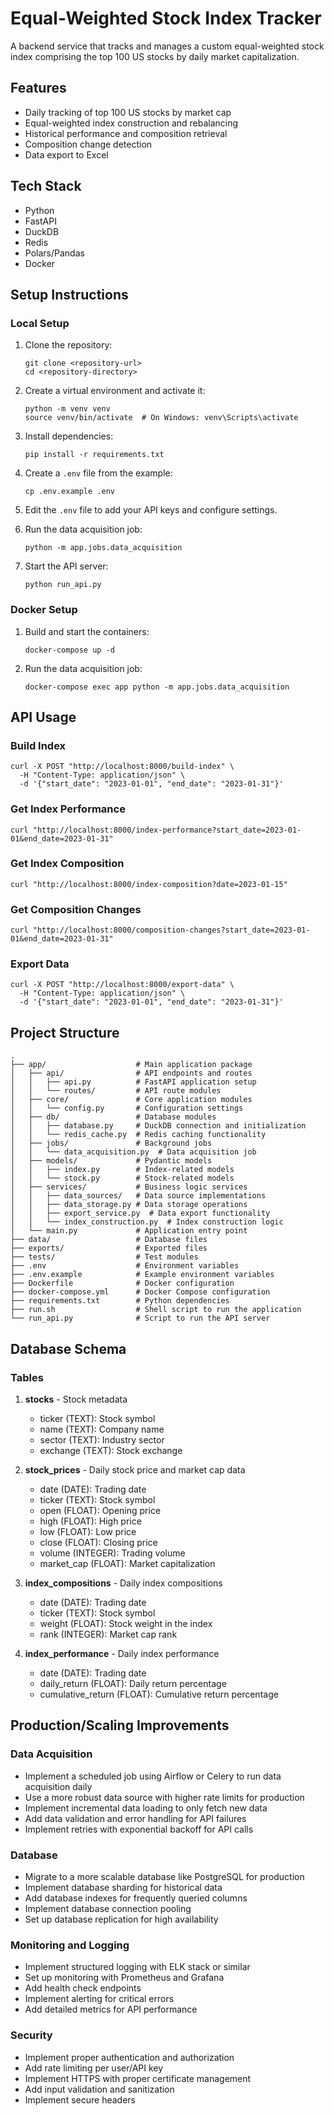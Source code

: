 # Equal-Weighted Stock Index Tracker

A backend service that tracks and manages a custom equal-weighted stock index comprising the top 100 US stocks by daily market capitalization.

## Features

- Daily tracking of top 100 US stocks by market cap
- Equal-weighted index construction and rebalancing
- Historical performance and composition retrieval
- Composition change detection
- Data export to Excel

## Tech Stack

- Python
- FastAPI
- DuckDB
- Redis
- Polars/Pandas
- Docker

## Setup Instructions

### Local Setup

1. Clone the repository:
   ```
   git clone <repository-url>
   cd <repository-directory>
   ```

2. Create a virtual environment and activate it:
   ```
   python -m venv venv
   source venv/bin/activate  # On Windows: venv\Scripts\activate
   ```

3. Install dependencies:
   ```
   pip install -r requirements.txt
   ```

4. Create a `.env` file from the example:
   ```
   cp .env.example .env
   ```

5. Edit the `.env` file to add your API keys and configure settings.

6. Run the data acquisition job:
   ```
   python -m app.jobs.data_acquisition
   ```

7. Start the API server:
   ```
   python run_api.py
   ```

### Docker Setup

1. Build and start the containers:
   ```
   docker-compose up -d
   ```

2. Run the data acquisition job:
   ```
   docker-compose exec app python -m app.jobs.data_acquisition
   ```

## API Usage

### Build Index
```
curl -X POST "http://localhost:8000/build-index" \
  -H "Content-Type: application/json" \
  -d '{"start_date": "2023-01-01", "end_date": "2023-01-31"}'
```

### Get Index Performance
```
curl "http://localhost:8000/index-performance?start_date=2023-01-01&end_date=2023-01-31"
```

### Get Index Composition
```
curl "http://localhost:8000/index-composition?date=2023-01-15"
```

### Get Composition Changes
```
curl "http://localhost:8000/composition-changes?start_date=2023-01-01&end_date=2023-01-31"
```

### Export Data
```
curl -X POST "http://localhost:8000/export-data" \
  -H "Content-Type: application/json" \
  -d '{"start_date": "2023-01-01", "end_date": "2023-01-31"}'
```

## Project Structure

```
.
├── app/                    # Main application package
│   ├── api/                # API endpoints and routes
│   │   ├── api.py          # FastAPI application setup
│   │   └── routes/         # API route modules
│   ├── core/               # Core application modules
│   │   └── config.py       # Configuration settings
│   ├── db/                 # Database modules
│   │   ├── database.py     # DuckDB connection and initialization
│   │   └── redis_cache.py  # Redis caching functionality
│   ├── jobs/               # Background jobs
│   │   └── data_acquisition.py  # Data acquisition job
│   ├── models/             # Pydantic models
│   │   ├── index.py        # Index-related models
│   │   └── stock.py        # Stock-related models
│   ├── services/           # Business logic services
│   │   ├── data_sources/   # Data source implementations
│   │   ├── data_storage.py # Data storage operations
│   │   ├── export_service.py  # Data export functionality
│   │   └── index_construction.py  # Index construction logic
│   └── main.py             # Application entry point
├── data/                   # Database files
├── exports/                # Exported files
├── tests/                  # Test modules
├── .env                    # Environment variables
├── .env.example            # Example environment variables
├── Dockerfile              # Docker configuration
├── docker-compose.yml      # Docker Compose configuration
├── requirements.txt        # Python dependencies
├── run.sh                  # Shell script to run the application
└── run_api.py              # Script to run the API server
```

## Database Schema

### Tables

1. **stocks** - Stock metadata
   - ticker (TEXT): Stock symbol
   - name (TEXT): Company name
   - sector (TEXT): Industry sector
   - exchange (TEXT): Stock exchange

2. **stock_prices** - Daily stock price and market cap data
   - date (DATE): Trading date
   - ticker (TEXT): Stock symbol
   - open (FLOAT): Opening price
   - high (FLOAT): High price
   - low (FLOAT): Low price
   - close (FLOAT): Closing price
   - volume (INTEGER): Trading volume
   - market_cap (FLOAT): Market capitalization

3. **index_compositions** - Daily index compositions
   - date (DATE): Trading date
   - ticker (TEXT): Stock symbol
   - weight (FLOAT): Stock weight in the index
   - rank (INTEGER): Market cap rank

4. **index_performance** - Daily index performance
   - date (DATE): Trading date
   - daily_return (FLOAT): Daily return percentage
   - cumulative_return (FLOAT): Cumulative return percentage

## Production/Scaling Improvements

### Data Acquisition
- Implement a scheduled job using Airflow or Celery to run data acquisition daily
- Use a more robust data source with higher rate limits for production
- Implement incremental data loading to only fetch new data
- Add data validation and error handling for API failures
- Implement retries with exponential backoff for API calls

### Database
- Migrate to a more scalable database like PostgreSQL for production
- Implement database sharding for historical data
- Add database indexes for frequently queried columns
- Implement database connection pooling
- Set up database replication for high availability


### Monitoring and Logging
- Implement structured logging with ELK stack or similar
- Set up monitoring with Prometheus and Grafana
- Add health check endpoints
- Implement alerting for critical errors
- Add detailed metrics for API performance

### Security
- Implement proper authentication and authorization
- Add rate limiting per user/API key
- Implement HTTPS with proper certificate management
- Add input validation and sanitization
- Implement secure headers
